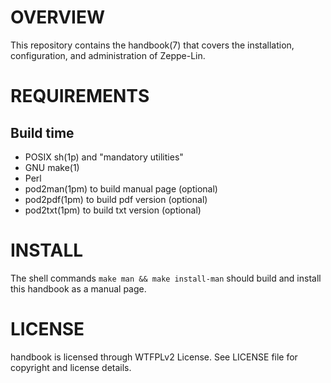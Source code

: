 OVERVIEW
========

This repository contains the handbook(7) that covers the installation,
configuration, and administration of Zeppe-Lin.


REQUIREMENTS
============

Build time
----------
  * POSIX sh(1p) and "mandatory utilities"
  * GNU make(1)
  * Perl
  * pod2man(1pm) to build manual page (optional)
  * pod2pdf(1pm) to build pdf version (optional)
  * pod2txt(1pm) to build txt version (optional)


INSTALL
=======

The shell commands `make man && make install-man` should build and
install this handbook as a manual page.


LICENSE
=======

handbook is licensed through WTFPLv2 License.
See LICENSE file for copyright and license details.
